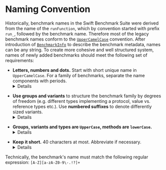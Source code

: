 # Naming Convention

Historically, benchmark names in the Swift Benchmark Suite were derived from the
name of the `runFunction`, which by convention started with prefix `run_`,
followed by the benchmark name. Therefore most of the legacy benchmark names
conform to the [`UpperCamelCase`](http://bit.ly/UpperCamelCase) convention.
After introduction of
[`BenchmarkInfo`](https://github.com/apple/swift/pull/12048)
to describe the benchmark metadata, names can be any string. To create more
cohesive and well structured system, names of newly added benchmarks should meet
the following set of requirements:

<ul>
<li>
<!-- The <li> content with <details> is pre-formatted as HTML, to work around
Markdown renderer interrupting the paragraph, which creates an ugly gap. -->
<strong>Letters, numbers and dots.</strong> Start with short unique name in
<code>UpperCamelCase</code>.
For a family of benchmarks, separate the name components with periods.
<details>

Very long compound names using `UpperCamelCase` are hard to read. Use `.` to
increase readability and structure.

Prefer unique and creative name to nondescript generic term, unless the
benchmark is testing individual method on a concrete type.

````
⛔️ Dictionary2
✅ AngryPhonebook
✅ Array.append.Array.Int
✅ Dictionary.AnyHashable.String.update
````

Benchmark names are used to run individual tests when passed as command line
arguments to the benchmark driver. Stick to ASCII letters, numbers and period.
Exceptionally:

* Use **`-`** only to denote control flow constructs like `for-in` or `if-let`.
* Use **`!`** and **`?`** for optional types, conditional or forced downcasting,
optional chaining etc.

````
✅ Array.append.Array.Int?
✅ Bridging.NSArray.as!.Array.NSString
✅ Flatten.Array.Tuple4.for-in.Reserve
````

Note: Special characters that could be interpreted by the shell require escaping
(`\!`) or quoting the name, when running such benchmarks individually.

</details><p><!-- spacer --></p></li>
<li>
<strong>Use groups and variants</strong> to structure the benchmark family by
degrees of freedom (e.g. different types implementing a protocol, value vs.
reference types etc.). Use <strong>numbered suffixes</strong> to denote
differently sized variants.
<details>

Benchmarks in a family can be grouped by the tested operation, method or varied
by types and different workload sizes. It might be necessary to abbreviate some
names to fit the size limit, based on the longest combination. Choose consistent
names for the components throughout all members in the family, to allow for
relative comparison across the different axis of variation.

````
✅ Seq.dropFirst.Array
✅ Seq.dropLast.Range.lazy
✅ Seq.dropWhile.UnfoldSeq
✅ Seq.prefix.AnySeq.RangeIter.lazy
✅ Seq.prefixWhile.AnyCol.Array
✅ Seq.suffix.AnySeq.UnfoldSeq.lazy

✅ Existential.Array.ConditionalShift.Ref1
✅ Existential.Array.Mutating.Ref2
✅ Existential.Array.method.1x.Ref3
✅ Existential.Array.method.2x.Ref4
✅ Existential.Array.Shift.Val0
✅ Existential.MutatingAndNonMutating.Val1
✅ Existential.Mutating.Val2
✅ Existential.method.1x.Val3
✅ Existential.method.2x.Val4
✅ Existential.Pass2.method.1x.Ref1
✅ Existential.Pass2.method.2x.Ref2

✅ Set.isSubset.Int25
✅ Set.symmetricDifference.Int50
````

</details><p><!-- spacer --></p></li>
<li>
<strong>Groups, variants and types are <code>UpperCase</code>, methods are
<code>lowerCase</code>.</strong>
<details>

Use periods to separate the name components in variants derived from specialised
generic types or significant method chains.

````
⛔️ InsertCharacterTowardsEndIndexNonASCII
````

There's no need to be literal with type names. **Be descriptive**:

````
✅ String.insert.EmojiChar.NearEnd
✅ String.insert.ASCIIChar.StartIndex
✅ Flatten.Array.Tuple4.lazy.flatMap
````

</details><p><!-- spacer --></p></li>
<li>
<strong>Keep it short.</strong> 40 characters at most. Abbreviate if necessary.
<details>

Benchmarking results are reported on GitHub and very long names are causing
horizontal table scrolling which unfortunately obscures the columns with actual
measurements. Fixed upper size limit also helps with the formatted console
output, when measuring locally. *It is more important for benchmark's name to be
unique and short, than overly descriptive.*

Prefer concise names for potential benchmark family extensions. Leave out the
nested types from variants if they aren't strictly necessary for disambiguation.
If there's potentially valuable future variant, like testing `ContiguousArray`,
keep the `Array` now, allowing for addition of `ContArr` variants later.

Use **`Val`** and **`Ref`** as short descriptors for variants that compare value
types (`struct`, `Int`) with reference types (often named with `Class` in the
legacy-style).
Prefer **`Char`** to `Character`, which can be combined with codepage or
language prefix/suffix when necessary (`EmojiChar`, `ASCIIChar`). For benchmarks
that measure `String`'s Unicode performance for various languages, use
the [three letter codes](https://en.wikipedia.org/wiki/ISO_639-3) instead of
spelling out the whole language names.

When necessary, use *consistent* abbreviations like `Str` and `Arr` within the
benchmark family, to fit a system with descriptive names into 40 characters:

````
✅ Bridging.NSDict.as!.Dict.NSString.NSNum
✅ Seq.prefixWhile.AnySeq.UnfoldSeq.lazy
````

As a last resort, use *numbered suffixes* to disambiguate between benchmarks
with minor implementation variations.

</details></li>
</ul>

Technically, the benchmark's name must match the following regular expression:
`[A-Z][a-zA-Z0-9\-.!?]+`
